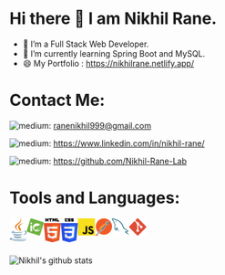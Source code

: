 # Hi there 👋 I am Nikhil Rane.

<!--
**Nikhil-Rane-Lab/Nikhil-Rane-Lab** is a ✨ _special_ ✨ repository because its `README.md` (this file) appears on your GitHub profile.
-->

- 🔭 I’m a Full Stack Web Developer.
- 🌱 I’m currently learning Spring Boot and MySQL.
- 😄 My Portfolio : https://nikhilrane.netlify.app/

# Contact Me:

<img align="left" alt="medium" src="https://img.shields.io/badge/Gmail-D14836?style=for-the-badge&logo=gmail&logoColor=white" /> : ranenikhil999@gmail.com

<img align="left" alt="medium" src="https://img.shields.io/badge/LinkedIn-0077B5?style=for-the-badge&logo=linkedin&logoColor=white" /> : https://www.linkedin.com/in/nikhil-rane/

<img align="left" alt="medium" src="https://img.shields.io/badge/GitHub-100000?style=for-the-badge&logo=github&logoColor=white" /> : https://github.com/Nikhil-Rane-Lab

# Tools and Languages:

<img align="left" alt="Java" width="30px" src="https://raw.githubusercontent.com/patil-prajwal/Tech-Stack-Icons/661b1305f52d49de94f6640f8bbeec93dba9dc8a/Icons/java.svg" />
<img align="left" alt="Java" width="30px" src="https://raw.githubusercontent.com/patil-prajwal/Tech-Stack-Icons/661b1305f52d49de94f6640f8bbeec93dba9dc8a/Icons/spring.svg" />
<img align="left" alt="Java" width="30px" src="https://github.com/patil-prajwal/Tech-Stack-Icons/blob/main/Icons/html-5.svg" />
<img align="left" alt="Java" width="30px" src="https://raw.githubusercontent.com/patil-prajwal/Tech-Stack-Icons/661b1305f52d49de94f6640f8bbeec93dba9dc8a/Icons/css-3.svg" />

<img align="left" alt="Java" width="30px" src="https://github.com/patil-prajwal/Tech-Stack-Icons/blob/main/Icons/javascript.svg" />

<img align="left" alt="Java" width="30px" src="https://github.com/patil-prajwal/Tech-Stack-Icons/blob/main/Icons/postman.svg" />

<img align="left" alt="Java" width="30px" src="https://github.com/patil-prajwal/Tech-Stack-Icons/blob/main/Icons/mysql.svg" />

<img align="left" alt="Java" width="30px" src="https://github.com/patil-prajwal/Tech-Stack-Icons/blob/main/Icons/git-icon.svg" />

<br><br><br>

![Nikhil's github stats](https://github-readme-stats.vercel.app/api?username=Nikhil-Rane-Lab)





